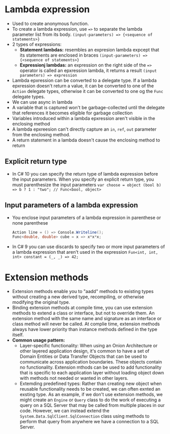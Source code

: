 # Lambda expression
 - Used to create anonymous function.
 - To create a lambda expression, use `=>` to separate the lambda parameter list from its body.
   `(input-parameters) => {<sequence of statements>}`
- 2 types of expressions:
	- **Statement lambdas:** resembles an expresion lambda expcept that its statements are enclosed in braces
	  `(input-parameters) => {<sequence of statements>}`
	- **Expressionj lambdas:** an expression on the right side of the `=>` operator is called an epxression lambda, it returns a result
	  `(input parameters) => expression`
- Lambda epxression can be converted to a delegate type. If a lambda epxression doesn't return a value, it can be converted to one of the `Action` delegate types, otherwise it can be converted to one og the `Func` delegate types.
- We can use async in lambda
- A variable that is captured won't be garbage-collected until the delegate that references it becomes eligible for garbage collection
- Variables introduced within a lambda epxression aren't visible in the enclosing method
- A lambda epxreesion can't directly capture an `in`, `ref`, `out` parameter from the enclosing method.
- A return statement in a lambda doesn't cause the enclosing method to return
## Explicit return type
- In C# 10 you can specify the return type of lambda expression before the input parameters. When you specify an explicit return type, you must parenthesize the input parameters
  `var choose = object (bool b) => b ? 1 : "two"; // Func<bool, object>`
## Input parameters of a lambda expression
- You enclose input parameters of a lambda expression in parenthese or none parenthese
  ``````c#
  Action line = () => Console.Writeline();
  Func<double, double> cube = x => x*x*x;
  ``````
- In C# 9 you can use discards to specify two or more input parameters of a lambda expression that aren't used in the expression
  `Fun<int, int, int> constant = (_, _) => 42;`
# Extension methods
- Extension methods enable you to "aadd" methods to existing types without creating a new derived type, recompiling, or otherwise modifying the original type.
- Binding extension methods at compile time, you can use extension methods to extend a class or interface, but not to override them. An extension method with the same name and signature as an interface or class method will never be called.  At complie time, extension methods always have lower priority than instance methods defined in the type itself.
- **Common usage pattern:**
	- Layer-specific functionality: When using an Onion Architecture or other layered application design, it's common to have a set of Domain Entities or Data Transfer Objects that can be used to communicate across application boundaries. These objects contain no functionality. Extension mthods can be used to add functionality that is specific to each application layer without loading object down with methods not needed or wanted in other layers.
	- Extemding predefined types: Rather than creating new object when reusable functionality needs to be created, we can often exnted an exsting type. As an example, if we don't use extension methods, we might create an `Engine` or `Query` class to do the work of executing a query on a SQL Server that may be called from multiple places in our code. However, we can instead extend the `System.Data.SqlClient.SqlConnection` class using methods to perform that query from anywhere we have a connection to a SQL Server.

